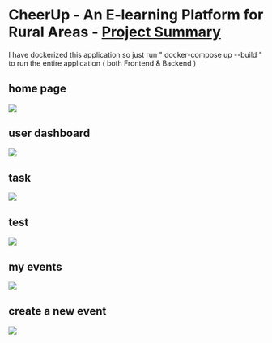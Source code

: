 # CheerUp - An E-learning Platform for Rural Areas - [Project Summary ](https://www.youtube.com/watch?v=L6WUEdqNYWs)


I have dockerized this application so just run  " docker-compose up --build   " to run the entire application ( both Frontend & Backend ) 


## home page 
![](https://raw.githubusercontent.com/ankush109/CheerUp/main/frontend/public/home.png)


## user dashboard 

![](https://github.com/ankush109/CheerUp/blob/main/frontend/public/user_dashboard.png?raw=true)

## task 
![](https://github.com/ankush109/CheerUp/blob/main/frontend/public/task.png?raw=true)


## test 
![](https://raw.githubusercontent.com/ankush109/CheerUp/main/frontend/public/test.png)


## my events 

![](https://github.com/ankush109/CheerUp/blob/main/frontend/public/my_Events.png?raw=true)

## create  a new event 

![](https://github.com/ankush109/CheerUp/blob/main/frontend/public/ngo_Event.png?raw=true)






